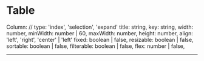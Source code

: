 # Table

Column:
// type: 'index', 'selection', 'expand'
title: string,
key: string,
width: number,
minWidth: number | 60,
maxWidth: number,
height: number,
align: 'left', 'right', 'center' | 'left'
fixed: boolean | false,
resizable: boolean | false,
sortable: boolean | false,
filterable: boolean | false,
flex: number | false,

---
